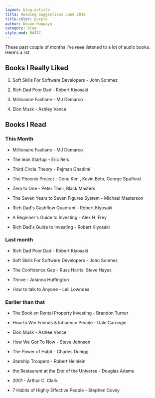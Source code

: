 ```yaml
---
layout: blog-article
title: Reading Suggestions June 2016
title-color: purple
author: Devan Huapaya
category: blog
style_mod: BASIC
---
```


These past couple of months I've ~~read~~ listened to a lot of audio books. Here's a list

## Books I Really Liked

1. Soft Skills For Software Developers - John Sonmez

2. Rich Dad Poor Dad - Robert Kiyosaki

3. Millionaire Fastlane - MJ Demarco

4. Elon Musk - Ashley Vance

## Books I Read

### This Month

- Millionaire Fastlane - MJ Demarco

- The lean Startup - Eric Reis

- Third Circle Theory - Pejman Ghadimi

- The Phoenix Project - Gene Kim , Kevin Behr, George Spafford

- Zero to One - Peter Theil, Black Masters

- The Seven Years to Seven Figures System - Michael Masterson

- Rich Dad's Cashflow Quadrant - Robert Kiyosaki

- A Beginner's Guide to Investing - Alex H. Frey

- Rich Dad's Guide to Investing - Robert Kiyosaki

### Last month

- Rich Dad Poor Dad - Robert Kiyosaki

- Soft Skills For Software Developers - John Sonmez

- The Confidence Gap - Russ Harris, Steve Hayes

- Thrive - Arianna Huffington

- How to talk to Anyone - Leil Lowndes

### Earlier than that

- The Book on Rental Property Investing - Brandon Turner

- How to Win Friends & Influence People - Dale Carnegie

- Elon Musk - Ashlee Vance

- How We Got To Now - Steve Johnson

- The Power of Habit - Charles Duhigg

- Starship Troopers - Robert Heinlein

- the Restaurant at the End of the Universe - Douglas Adams

- 2001 - Arthur C. Clark

- 7 Habits of Highly Effective People - Stephen Covey

